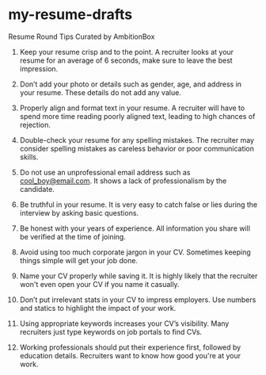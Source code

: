 # my-resume-drafts

Resume Round Tips
Curated by AmbitionBox

1) Keep your resume crisp and to the point. A recruiter looks at your resume for an average of 6 seconds, make sure to leave the best impression.

2) Don’t add your photo or details such as gender, age, and address in your resume. These details do not add any value.

3) Properly align and format text in your resume. A recruiter will have to spend more time reading poorly aligned text, leading to high chances of rejection.

4) Double-check your resume for any spelling mistakes. The recruiter may consider spelling mistakes as careless behavior or poor communication skills.

5) Do not use an unprofessional email address such as cool_boy@email.com. It shows a lack of professionalism by the candidate.

6) Be truthful in your resume. It is very easy to catch false or lies during the interview by asking basic questions.

7) Be honest with your years of experience. All information you share will be verified at the time of joining.

8) Avoid using too much corporate jargon in your CV. Sometimes keeping things simple will get your job done.

9) Name your CV properly while saving it. It is highly likely that the recruiter won't even open your CV if you name it casually.

10) Don’t put irrelevant stats in your CV to impress employers. Use numbers and statics to highlight the impact of your work.

11) Using appropriate keywords increases your CV’s visibility. Many recruiters just type keywords on job portals to find CVs.

12) Working professionals should put their experience first, followed by education details. Recruiters want to know how good you're at your work.